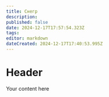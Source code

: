 ```yaml
---
title: Снегр
description: 
published: false
date: 2024-12-17T17:57:54.323Z
tags: 
editor: markdown
dateCreated: 2024-12-17T17:40:53.995Z
---
```


# Header
Your content here
